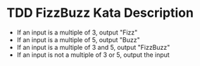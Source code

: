 # TDD FizzBuzz Kata Description

- If an input is a multiple of 3, output "Fizz"
- If an input is a multiple of 5, output "Buzz"
- If an input is a multiple of 3 and 5, output "FizzBuzz"
- If an input is not a multiple of 3 or 5, output the input
